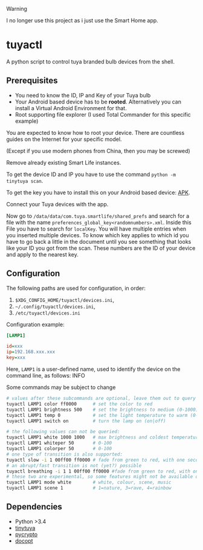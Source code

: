> [!WARNING]
> I no longer use this project as i just use the Smart Home app.

# tuyactl

A python script to control tuya branded bulb devices from the shell.

## Prerequisites

* You need to know the ID, IP and Key of your Tuya bulb
* Your Android based device has to be **rooted**. Alternatively you can install a Virtual Android Environment for that.
* Root supporting file explorer (I used Total Commander for this specific example)

You are expected to know how to root your device. There are countless guides on the Internet for your specific model.

(Except if you use modern phones from China, then you may be screwed)

Remove already existing Smart Life instances.

To get the device ID and IP you have to use the command `python -m tinytuya scan`.

To get the key you have to install this on your Android based device: [APK](https://www.apkmirror.com/apk/volcano-technology-limited/smart-life-smart-living/smart-life-smart-living-3-7-2-release/smart-life-smart-living-3-7-2-android-apk-download/download/).

Connect your Tuya devices with the app.

Now go to `/data/data/com.tuya.smartlife/shared_prefs` and search for a file with the name `preferences_global_key<randomnumbers>.xml`.
Inside this File you have to search for `localKey`. You will have multiple entries when you inserted multiple devices.
To know which key applies to which id you have to go back a little in the document until you see something that looks like your ID you got from the scan.
These numbers are the ID of your device and apply to the nearest key.

## Configuration

The following paths are used for configuration, in order:

1. `$XDG_CONFIG_HOME/tuyactl/devices.ini`,
2. `~/.config/tuyactl/devices.ini`,
3. `/etc/tuyactl/devices.ini`

Configuration example:

```ini
[LAMP1]

id=xxx
ip=192.168.xxx.xxx
key=xxx
```

Here, `LAMP1` is a user-defined name, used to identify the device on the command line, as follows:
INFO

Some commands may be subject to change

```sh
# values after these subcommands are optional, leave them out to query the information instead
tuyactl LAMP1 color ff0000      # set the color to red
tuyactl LAMP1 brightness 500    # set the brightness to medium (0-1000)
tuyactl LAMP1 temp 0            # set the light temperature to warm (0-1000)
tuyactl LAMP1 switch on         # turn the lamp on (on|off)

# the following values can not be queried:
tuyactl LAMP1 white 1000 1000   # max brightness and coldest temperature (0-1000, 0-1000)
tuyactl LAMP1 whiteper 50       # 0-100
tuyactl LAMP1 colorper 50       # 0-100
# one type of transition is also supported:
tuyactl slow -i 1 00ff00 ff0000 # fade from green to red, with one second of delay
# an abrupt/fast transition is not (yet?) possible
tuyactl breathing -i 1 1 00ff00 ff0000 #fade from green to red, with one second of delay and one second of off time
# these two are experimental, so some features might not be available on your device
tuyactl LAMP1 mode white        # white, colour, scene, music
tuyactl LAMP1 scene 1           # 1=nature, 3=rave, 4=rainbow
```

## Dependencies
* Python >3.4
* [tinytuya](https://pypi.org/project/tinytuya/)
* [pycrypto](https://pypi.org/project/pycrypto/)
* [docopt](https://pypi.org/project/docopt/)
